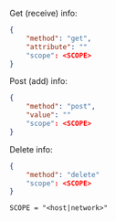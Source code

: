 Get (receive) info:
```json
{
    "method": "get",
    "attribute": ""
    "scope": <SCOPE>
}
```

Post (add) info:
```json
{
    "method": "post",
    "value": ""
    "scope": <SCOPE>
}

```

Delete info:
```json
{
    "method": "delete"
    "scope": <SCOPE>
}
```

```
SCOPE = "<host|network>"
```
